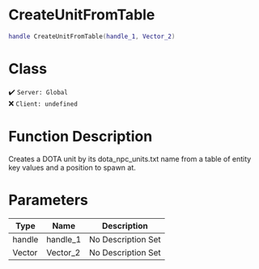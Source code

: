 # CreateUnitFromTable
```lua
handle CreateUnitFromTable(handle_1, Vector_2)
```
# Class
✔️ `Server: Global`  
❌ `Client: undefined`  

# Function Description
Creates a DOTA unit by its dota_npc_units.txt name from a table of entity key values and a position to spawn at.
# Parameters
Type|Name|Description
--|--|--
handle|handle_1|No Description Set
Vector|Vector_2|No Description Set
